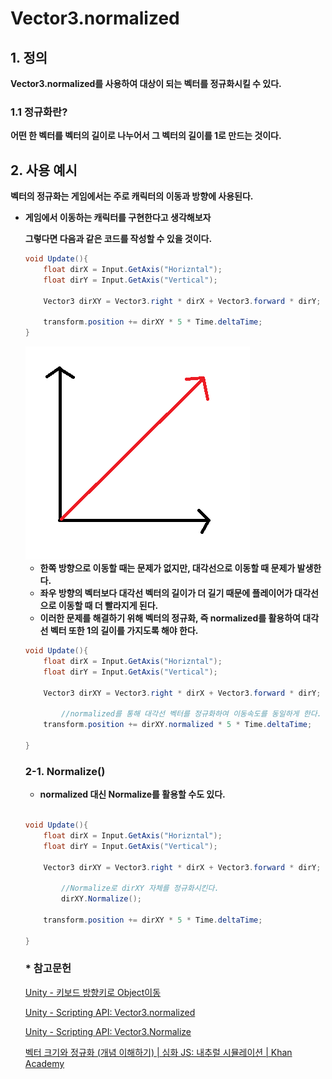 # Vector3.normalized

## 1. 정의

**Vector3.normalized를 사용하여 대상이 되는 벡터를 정규화시킬 수 있다.**

### 1.1 정규화란?

**어떤 한 벡터를 벡터의 길이로 나누어서 그 벡터의 길이를 1로 만드는 것이다.**

## 2. 사용 예시

**벡터의 정규화는 게임에서는 주로 캐릭터의 이동과 방향에 사용된다.**

- **게임에서 이동하는 캐릭터를 구현한다고 생각해보자**
    
    **그렇다면 다음과 같은 코드를 작성할 수 있을 것이다.**
    
    ```csharp
    void Update(){
        float dirX = Input.GetAxis("Horizntal");
        float dirY = Input.GetAxis("Vertical");
     
        Vector3 dirXY = Vector3.right * dirX + Vector3.forward * dirY; 
     
        transform.position += dirXY * 5 * Time.deltaTime;
    }
    ```
    
  <img src="./image/대각선.png">

    - **한쪽 방향으로 이동할 때는 문제가 없지만, 대각선으로 이동할 때 문제가 발생한다.**
    - **좌우 방향의 벡터보다 대각선 벡터의 길이가 더 길기 때문에 플레이어가 대각선으로 이동할 때  더 빨라지게 된다.**
    - **이러한 문제를 해결하기 위해 벡터의 정규화, 즉 normalized를 활용하여 대각선 벡터 또한 1의 길이를 가지도록 해야 한다.**
    
    ```csharp
    void Update(){
        float dirX = Input.GetAxis("Horizntal");
        float dirY = Input.GetAxis("Vertical");
     
        Vector3 dirXY = Vector3.right * dirX + Vector3.forward * dirY;
    		
    		//normalized를 통해 대각선 벡터를 정규화하여 이동속도를 동일하게 한다. 
        transform.position += dirXY.normalized * 5 * Time.deltaTime;
    
    }
    ```
    
    ### 2-1. Normalize()
    
    - **normalized 대신 Normalize를 활용할 수도 있다.**
    
    ```csharp
    
    void Update(){
        float dirX = Input.GetAxis("Horizntal");
        float dirY = Input.GetAxis("Vertical");
     
        Vector3 dirXY = Vector3.right * dirX + Vector3.forward * dirY;
    
    		//Normalize로 dirXY 자체를 정규화시킨다. 
    		dirXY.Normalize();
    		
        transform.position += dirXY * 5 * Time.deltaTime;
    
    }
    
    ```
    
    ### * 참고문헌
    
    [Unity - 키보드 방향키로 Object이동](https://backback.tistory.com/422)
    
    [Unity - Scripting API: Vector3.normalized](https://docs.unity3d.com/ScriptReference/Vector3-normalized.html)
    
    [Unity - Scripting API: Vector3.Normalize](https://docs.unity3d.com/ScriptReference/Vector3.Normalize.html)
    
    [벡터 크기와 정규화 (개념 이해하기) | 심화 JS: 내추럴 시뮬레이션 | Khan Academy](https://ko.khanacademy.org/computing/computer-programming/programming-natural-simulations/programming-vectors/a/vector-magnitude-normalization)
